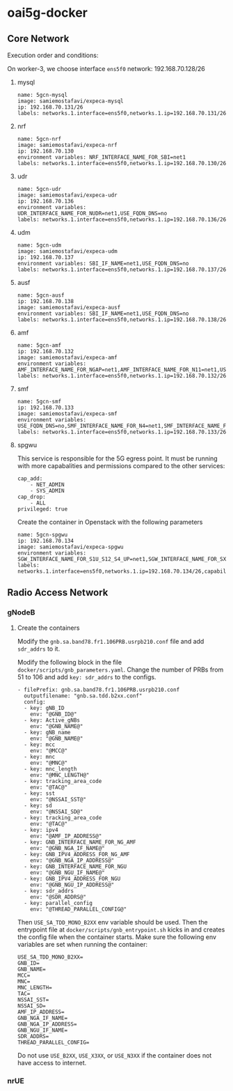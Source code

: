 # oai5g-docker

## Core Network

Execution order and conditions:

On worker-3, we choose interface `ens5f0`
network: 192.168.70.128/26

1. mysql
	```
	name: 5gcn-mysql
	image: samiemostafavi/expeca-mysql
	ip: 192.168.70.131/26
	labels: networks.1.interface=ens5f0,networks.1.ip=192.168.70.131/26
	```
2. nrf
	```
	name: 5gcn-nrf
	image: samiemostafavi/expeca-nrf
	ip: 192.168.70.130
	environment variables: NRF_INTERFACE_NAME_FOR_SBI=net1
	labels: networks.1.interface=ens5f0,networks.1.ip=192.168.70.130/26
	```
3. udr
	```
	name: 5gcn-udr
	image: samiemostafavi/expeca-udr
	ip: 192.168.70.136
	environment variables: UDR_INTERFACE_NAME_FOR_NUDR=net1,USE_FQDN_DNS=no
	labels: networks.1.interface=ens5f0,networks.1.ip=192.168.70.136/26
	```
4. udm
	```
	name: 5gcn-udm
	image: samiemostafavi/expeca-udm
	ip: 192.168.70.137
	environment variables: SBI_IF_NAME=net1,USE_FQDN_DNS=no
	labels: networks.1.interface=ens5f0,networks.1.ip=192.168.70.137/26
	```
5. ausf
	```
	name: 5gcn-ausf
	ip: 192.168.70.138
	image: samiemostafavi/expeca-ausf
	environment variables: SBI_IF_NAME=net1,USE_FQDN_DNS=no
	labels: networks.1.interface=ens5f0,networks.1.ip=192.168.70.138/26
	```
6. amf
	```
	name: 5gcn-amf
	ip: 192.168.70.132
	image: samiemostafavi/expeca-amf
	environment variables: AMF_INTERFACE_NAME_FOR_NGAP=net1,AMF_INTERFACE_NAME_FOR_N11=net1,USE_FQDN_DNS=no
	labels: networks.1.interface=ens5f0,networks.1.ip=192.168.70.132/26
	```
7. smf
	```
	name: 5gcn-smf
	ip: 192.168.70.133
	image: samiemostafavi/expeca-smf
	environment variables: USE_FQDN_DNS=no,SMF_INTERFACE_NAME_FOR_N4=net1,SMF_INTERFACE_NAME_FOR_SBI=net1
	labels: networks.1.interface=ens5f0,networks.1.ip=192.168.70.133/26
	```
8. spgwu
	
	This service is responsible for the 5G egress point. It must be running with more capabalities and permissions compared to the other services:
	```
	cap_add:
	    - NET_ADMIN
	    - SYS_ADMIN
	cap_drop:
	    - ALL
	privileged: true
	```
	Create the container in Openstack with the following parameters
	```
	name: 5gcn-spgwu
	ip: 192.168.70.134
	image: samiemostafavi/expeca-spgwu
	environment variables: SGW_INTERFACE_NAME_FOR_S1U_S12_S4_UP=net1,SGW_INTERFACE_NAME_FOR_SX=net1,PGW_INTERFACE_NAME_FOR_SGI=net1,USE_FQDN_NRF=no
	labels: networks.1.interface=ens5f0,networks.1.ip=192.168.70.134/26,capabilities.privileged=true,capabilities.add.1=NET_ADMIN,capabilities.add.2=SYS_ADMIN,capabilities.drop.1=ALL
	```
	
## Radio Access Network


### gNodeB

1. Create the containers

	Modify the `gnb.sa.band78.fr1.106PRB.usrpb210.conf` file and add `sdr_addrs` to it.

	Modify the following block in the file `docker/scripts/gnb_parameters.yaml`. Change the number of PRBs from 51 to 106 and add `key: sdr_addrs` to the configs.
	
	```
	- filePrefix: gnb.sa.band78.fr1.106PRB.usrpb210.conf
	  outputfilename: "gnb.sa.tdd.b2xx.conf"
	  config:
	  - key: gNB_ID
	    env: "@GNB_ID@"
	  - key: Active_gNBs
	    env: "@GNB_NAME@"
	  - key: gNB_name
	    env: "@GNB_NAME@"
	  - key: mcc
	    env: "@MCC@"
	  - key: mnc
	    env: "@MNC@"
	  - key: mnc_length
	    env: "@MNC_LENGTH@"
	  - key: tracking_area_code
	    env: "@TAC@"
	  - key: sst
	    env: "@NSSAI_SST@"
	  - key: sd
	    env: "@NSSAI_SD@"
	  - key: tracking_area_code
	    env: "@TAC@"
	  - key: ipv4
	    env: "@AMF_IP_ADDRESS@"
	  - key: GNB_INTERFACE_NAME_FOR_NG_AMF
	    env: "@GNB_NGA_IF_NAME@"
	  - key: GNB_IPV4_ADDRESS_FOR_NG_AMF
	    env: "@GNB_NGA_IP_ADDRESS@"
	  - key: GNB_INTERFACE_NAME_FOR_NGU
	    env: "@GNB_NGU_IF_NAME@"
	  - key: GNB_IPV4_ADDRESS_FOR_NGU
	    env: "@GNB_NGU_IP_ADDRESS@"
	  - key: sdr_addrs
	    env: "@SDR_ADDRS@"
	  - key: parallel_config
	    env: "@THREAD_PARALLEL_CONFIG@"
	```	

	Then `USE_SA_TDD_MONO_B2XX` env variable should be used. Then the entrypoint file at `docker/scripts/gnb_entrypoint.sh` kicks in and creates the config file when the container starts. Make sure the following env variables are set when running the container:
	```
	USE_SA_TDD_MONO_B2XX=
	GNB_ID=
	GNB_NAME=
	MCC=
	MNC=
	MNC_LENGTH=
	TAC=
	NSSAI_SST=
	NSSAI_SD=
	AMF_IP_ADDRESS=
	GNB_NGA_IF_NAME=
	GNB_NGA_IP_ADDRESS=
	GNB_NGU_IF_NAME=
	SDR_ADDRS=
	THREAD_PARALLEL_CONFIG=
	```
	Do not use `USE_B2XX`, `USE_X3XX`, or `USE_N3XX` if the container does not have access to internet.
	
### nrUE
	

